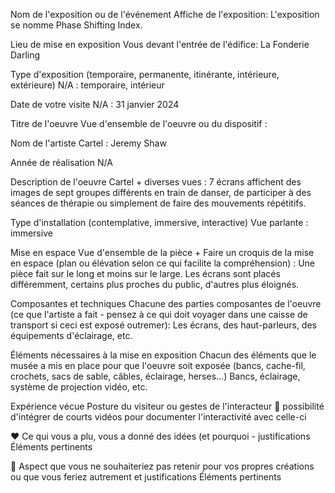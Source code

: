 Nom de l'exposition ou de l'événement	Affiche de l'exposition:
L'exposition se nomme Phase Shifting Index.

Lieu de mise en exposition	Vous devant l'entrée de l'édifice: 
La Fonderie Darling

Type d'exposition (temporaire, permanente, itinérante, intérieure, extérieure)	N/A : 
temporaire, intérieur

Date de votre visite	N/A : 
31 janvier 2024

Titre de l'oeuvre	Vue d'ensemble de l'oeuvre ou du dispositif :

Nom de l'artiste	Cartel :
Jeremy Shaw

Année de réalisation	N/A

Description de l'oeuvre	Cartel + diverses vues :
7 écrans affichent des images de sept groupes différents en train de danser, de participer à des séances de thérapie ou simplement de faire des mouvements répétitifs.

Type d'installation (contemplative, immersive, interactive)	Vue parlante : 
immersive

Mise en espace	Vue d'ensemble de la pièce + Faire un croquis de la mise en espace (plan ou élévation selon ce qui facilite la compréhension) :
Une pièce fait sur le long et moins sur le large. Les écrans sont placés différemment, certains plus proches du public, d'autres plus éloignés.

Composantes et techniques	Chacune des parties composantes de l'oeuvre (ce que l'artiste a fait - pensez à ce qui doit voyager dans une caisse de transport si ceci est exposé outremer):
Les écrans, des haut-parleurs, des équipements d'éclairage, etc.

Éléments nécessaires à la mise en exposition	Chacun des éléments que le musée a mis en place pour que l'oeuvre soit exposée (bancs, cache-fil, crochets, sacs de sable, câbles, éclairage, herses...)
Bancs, éclairage, système de projection vidéo, etc.

Expérience vécue	Posture du visiteur ou gestes de l'interacteur 🎥 possibilité d'intégrer de courts vidéos pour documenter l'interactivité avec celle-ci


❤️ Ce qui vous a plu, vous a donné des idées (et pourquoi - justifications	Éléments pertinents


🤔 Aspect que vous ne souhaiteriez pas retenir pour vos propres créations ou que vous feriez autrement et justifications	Éléments pertinents


